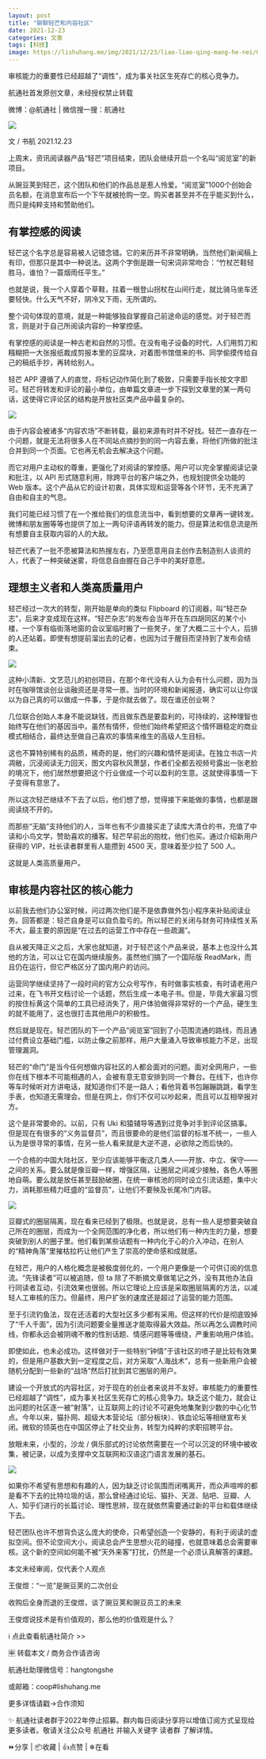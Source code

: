```yaml
---
layout: post
title: "聊聊轻芒和内容社区"
date: 2021-12-23
categories: 文章
tags: [科技]
image: https://lishuhang.me/img/2021/12/23/liao-liao-qing-mang-he-nei/01.jpg
---
```


审核能力的重要性已经超越了“调性”，成为事关社区生死存亡的核心竞争力。

航通社首发原创文章，未经授权禁止转载

微博：@航通社 | 微信搜一搜：航通社

![](https://lishuhang.me/img/2021/12/23/liao-liao-qing-mang-he-nei/01.jpg)

文 / 书航 2021.12.23

上周末，资讯阅读器产品“轻芒”项目结束，团队会继续开启一个名叫“阅览室”的新项目。

从豌豆荚到轻芒，这个团队和他们的作品总是惹人怜爱。“阅览室”1000个创始会员名额，在消息宣布后一个下午就被抢购一空。购买者甚至并不在乎能买到什么，而只是纯粹支持和赞助他们。

## 有掌控感的阅读

轻芒这个名字总是容易被人记错念错。它的来历并不非常明确，当然他们新闻稿上有印，但那只是其中一种说法。这两个字倒是跟一句宋词非常吻合：“竹杖芒鞋轻胜马，谁怕？一蓑烟雨任平生。”

也就是说，我一个人穿着个草鞋，拄着一根登山拐杖在山间行走，就比骑马坐车还要轻快。什么天气不好，阴冷又下雨，无所谓的。

整个词句体现的意境，就是一种能够独自掌握自己前途命运的感觉。对于轻芒而言，则是对于自己所阅读内容的一种掌控感。

有掌控感的阅读是一种古老和自然的习惯。在没有电子设备的时代，人们用剪刀和糨糊把一大张报纸裁成剪报本里的豆腐块，对着图书馆借来的书、同学偷摸传给自己的稿纸手抄，再转给别人。

轻芒 APP 遵循了人的直觉，将标记动作简化到了极致，只需要手指长按文字即可。轻芒将转发和评论的最小单位，由单篇文章进一步下探到文章里的某一两句话，这使得它评论区的结构是开放社区类产品中最复杂的。

![](https://lishuhang.me/img/2021/12/23/liao-liao-qing-mang-he-nei/02.jpg)

由于内容会被诸多“内容农场”不断转载，最初来源有时并不好找。轻芒一直存在一个问题，就是无法将很多人在不同站点摘抄到的同一内容去重，将他们所做的批注合并到同一个页面。它也再无机会去解决这个问题。

而它对用户主动权的尊重，更强化了对阅读的掌控感。用户可以完全掌握阅读记录和批注，以 API 形式随意利用，除跨平台的客户端之外，也规划提供全功能的 Web 版本。这个产品从它的设计初衷，具体实现和运营等各个环节，无不充满了自由和自主的气息。

我们可能已经习惯了在一个推给我们的信息流当中，看到想要的文章再一键转发。微博和朋友圈等等也提供了加上一两句评语再转发的能力。但是算法和信息流是所有想要自主获取内容的人的大敌。

轻芒代表了一批不愿被算法和热搜左右，乃至愿意用自主创作去制造别人谈资的人，代表了一种突破迷雾，将信息自由握在自己手中的美好意愿。

## 理想主义者和人类高质量用户

轻芒经过一次大的转型，刚开始是单向的类似 Flipboard 的订阅器，叫“轻芒杂志”，后来才变成现在这样。“轻芒杂志”的发布会当年开在东四胡同区的某个小楼，一个享有临街落地窗的会议室临时搬了一些凳子，坐了大概二三十个人，后排的人还站着。即使有想提前溜出去的记者，也因为过于醒目而坚持到了发布会结束。

![](https://lishuhang.me/img/2021/12/23/liao-liao-qing-mang-he-nei/03.jpg)

这种小清新、文艺范儿的初创项目，在那个年代没有人认为会有什么问题，因为当时在咖啡馆谈创业谈融资还是寻常一景。当时的环境和新闻报道，确实可以让你误以为自己真的可以做成一件事，于是你就去做了。现在谁还创业啊？

几位联合创始人本身不能说缺钱，而且做东西是要盈利的，可持续的，这种理智也始终写在他们的基因当中。虽然有情怀，但他们始终希望把这个情怀跟稳定的商业模式相结合，最终达至做自己喜欢的事情来维生的高级人生目标。

这也不算特别稀有的品质，稀奇的是，他们的兴趣和情怀是阅读。在独立书店一片凋敝，沉浸阅读无力回天，图文内容秋风萧瑟，作者们全都去视频号露出一张老脸的境况下，他们居然想要把这个行业做成一个可以盈利的生意。这就使得事情一下子变得有意思了。

所以这次轻芒继续不下去了以后，他们想了想，觉得接下来能做的事情，也都是跟阅读绕不开的。

而那些“无脑”支持他们的人，当年也有不少直接买走了读库大清仓的书，充值了中读和小鸟文学，赞助喜欢的播客。轻芒早前出的抱枕，他们也买。通过介绍新用户获得的 VIP，社长读者群里有人能攒到 4500 天，意味着至少拉了 500 人。

这就是人类高质量用户。

## 审核是内容社区的核心能力

以前我去他们办公室时候，问过两次他们是不是依靠做外包小程序来补贴阅读业务。回答都是：轻芒自身是可以自负盈亏的。所以轻芒的关闭与财务可持续性关系不大，最主要的原因是“在过去的运营工作中存在一些疏漏”。

自从被天降正义之后，大家也就知道，对于轻芒这个产品来说，基本上也没什么其他的方法，可以让它在国内继续服务。虽然他们搞了一个国际版 ReadMark，而且仍在运行，但它严格区分了国内用户的访问。

运营同学继续坚持了一段时间的官方公众号写作，有时做事实核查，有时请老用户过来，在飞书开文档讨论一个话题，然后生成一本电子书。但是，毕竟大家最习惯的按住标黄这个简单的工具已经消失了，用户体验做得非常好的一个产品，硬生生的就不能用了，这也很打击其他用户的积极性。

然后就是现在。轻芒团队的下一个产品“阅览室”回到了小范围流通的路线，而且通过付费设立基础门槛，以防止像之前那样，用户大量涌入导致审核能力不足，出现管理漏洞。

轻芒的“命门”是当今任何想做内容社区的人都会面对的问题。面对全网用户，一些你在线下根本不可能相遇的人，会被有意无意安排到同一个舞台。在线下，也许你等车时候听对方讲电话，就知道你们不是一路人；看他背着书包蹦蹦跳跳，看学生手表，也知道无需理会。但是在网上，你们不仅可以吵起来，而且可以互相举报对方。

这个是非常要命的。以前，只有 Uki 和猿辅导等遇到过竞争对手到评论区搞事。但是现在有很多的“义务监督员”，而且很要命的是他们监督的标准不统一，一些人认为是很寻常的事情，在另一些人看来就是大逆不道，必欲除之而后快的。

一个合格的中国大陆社区，至少应该能够平衡这几类人——开放、中立、保守——之间的关系。要么就是像豆瓣一样，增强区隔，让圈层之间减少接触，各色人等圈地自萌。要么就是放任甚至鼓励破圈，在统一审核池的同时设立引流话题，集中火力，消耗那些精力旺盛的“监督员”，让他们不要殃及长尾冷门内容。

![](https://lishuhang.me/img/2021/12/23/liao-liao-qing-mang-he-nei/04.jpg)

豆瓣式的圈层隔离，现在看来已经到了极限。也就是说，总有一些人是想要突破自己所在的圈层，而成为一个全网范围的净化者，所以他们有一种内生的力量，想要突破到别人的圈子里。他们看到某些话题有一种内化于心的介入冲动，在别人的“精神角落”里摧枯拉朽让他们产生了崇高的使命感和成就感。

在轻芒，用户的人格化概念是被极度弱化的，一个用户更像是一个可供订阅的信息流。“先锋读者”可以被追随，但 ta 除了不断摘文章做笔记之外，没有其他办法自行同读者互动，引流效果也很弱。所以它理论上应该是采取圈层隔离的方法，以减轻人工审核的压力。但最终，用户扩张的速度还是超过了运营的能力范围。

至于引流钓鱼法，现在还活着的大型社区多少都有采用。但这样的代价是彻底毁掉了“千人千面”，因为引流问题要全量推送才能取得最大效益。所以再怎么调教时间线，你都永远会被阴魂不散的性别话题、情感问题等等缠绕，严重影响用户体验。

即使如此，也未必成功。这样做对于一些特别“钟情”于该社区的喷子是比较有效果的，但是用户基数大到一定程度之后，对方采取“人海战术”，总有一些新用户会被随机分配到一些新的“战场”然后打扰到其它圈层的用户。

建设一个开放式的内容社区，对于现在的创业者来说并不友好。审核能力的重要性已经超越了“调性”，成为事关社区生死存亡的核心竞争力。缺乏这个能力，就会让出问题的社区逐一被“射落”，让互联网上的讨论不可避免地集聚到少数的中心化节点。今年以来，猫扑网、超级大本营论坛（部分板块）、铁血论坛等相继宣布关闭。微软的领英也在中国区停止了社交业务，转型为纯粹的求职招聘平台。

放眼未来，小型的，沙龙 / 俱乐部式的讨论依然需要在一个可以沉淀的环境中被收集，被记录，以成为支撑中文互联网和汉语这门语言发展的基石。

![](https://lishuhang.me/img/2021/12/23/liao-liao-qing-mang-he-nei/05.png)

如果你不希望有思想和有趣的人，因为缺乏讨论氛围而闭嘴离开，而众声喧哗的都是看不下去的比特垃圾的话，那么曾经通过论坛、猫扑、天涯、贴吧、豆瓣、人人、知乎们进行的长篇讨论、理性思辨，现在就依然需要通过新的平台和载体继续下去。

轻芒团队也许不想背负这么庞大的使命，只希望创造一个安静的，有利于阅读的虚拟空间。但不论空间大小，阅读总会产生思想火花的碰撞，也就意味着总会需要审核。这个新的空间如何能不被“天外来客”打扰，仍然是一个必须认真解答的课题。

本文未经审阅，仅代表个人观点

王俊煜：“一览”是豌豆荚的二次创业

收购后全身而退的王俊煜，谈了豌豆荚和豌豆员工的未来

王俊煜说技术是有价值观的，那么他的价值观是什么？

ℹ️ 点此查看航通社简介 >>

🈸 转载本文 / 商务合作请咨询

航通社助理微信号：hangtongshe

或邮箱：coop#lishuhang.me

更多详情请戳→合作须知

✨ 航通社读者群于2022年停止招募。群内每日阅读分享将以增值订阅方式呈现给更多读者。敬请关注公众号 航通社 并输入关键字 读者群 了解详情。

⏩分享 | 📦收藏 | 👍点赞 | ❄在看